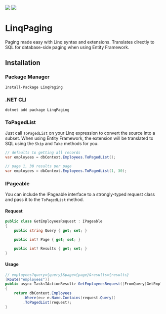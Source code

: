 [![](https://img.shields.io/nuget/v/LinqPaging.svg)](https://www.nuget.org/packages/LinqPaging) [![](https://img.shields.io/nuget/vpre/LinqPaging.svg)](https://www.nuget.org/packages/LinqPaging)

# LinqPaging
Paging made easy with Linq syntax and extensions. Translates directly to SQL for database-side paging when using Entity Framework.

## Installation
### Package Manager
`Install-Package LinqPaging`

### .NET CLI
`dotnet add package LinqPaging`

### ToPagedList
Just call `ToPagedList` on your Linq expression to convert the source into a subset. When using Entity Framework, the extension will be translated to SQL using the `Skip` and `Take` methods for you.

```csharp
// defaults to getting all records
var employees = dbContext.Employees.ToPagedList(); 

// page 1, 30 results per page
var employees = dbContext.Employees.ToPagedList(1, 30); 
```

### IPageable
You can include the IPageable interface to a strongly-typed request class and pass it to the `ToPagedList` method.

#### Request
```csharp
public class GetEmployeesRequest : IPageable
{
	public string Query { get; set; }

	public int? Page { get; set; }

	public int? Results { get; set; }
}
```

#### Usage
```csharp
// employees?query={query}&page={page}&results={results}
[Route("employees")]
public async Task<IActionResult> GetEmployeesRequest([FromQuery]GetEmployeesRequest request)
{
    return dbContext.Employees
		.Where(e=> e.Name.Contains(request.Query))
		.ToPagedList(request);
}
```